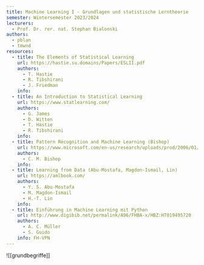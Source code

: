 ```yaml
---
title: Machine Learning I - Grundlagen und statistische Lerntheorie
semester: Wintersemester 2023/2024
lecturers:
  - Prof. Dr. rer. nat. Stephan Bialonski
authors:
  - pblan
  - tmwnd
resources:
  - title: The Elements of Statistical Learning
    url: https://hastie.su.domains/Papers/ESLII.pdf
    authors:
      - T. Hastie
      - R. Tibshirani
      - J. Friedman
    info:
  - title: An Introduction to Statistical Learning
    url: https://www.statlearning.com/
    authors:
      - G. James
      - D. Witten
      - T. Hastie
      - R. Tibshirani
    info:
  - title: Pattern Recognition and Machine Learning (Bishop)
    url: https://www.microsoft.com/en-us/research/uploads/prod/2006/01/Bishop-Pattern-Recognition-and-Machine-Learning-2006.pdf
    authors:
      - C. M. Bishop
    info:
  - title: Learning from Data (Abu-Mostafa, Magdon-Ismail, Lin)
    url: https://amlbook.com/
    authors:
      - Y. S. Abu-Mostafa
      - M. Magdon-Ismail
      - H.-T. Lin
    info:
  - title: Einführung in Machine Learning mit Python
    url: http://www.digibib.net/permalink/A96/FHBA-x/HBZ:HT019495720
    authors:
      - A. C. Müller
      - S. Guido
    info: FH-VPN
---
```


![[grundbegriffe]]